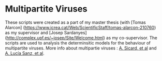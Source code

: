 # Multipartite Viruses

These scripts were created as a part of my master thesis (with [Tomas Alarcon] (https://www.icrea.cat/Web/ScientificStaff/tomas-alarcon-210760) as my supervisor and [Josep Sardanyes] (http://complex.upf.es/~josep/Site/Welcome.html) as my co-supervisor. The scripts are used to analysis the determinsitic models for the behaviour of multipartite viruses. More info about multipartie viruses : [A. Sicard, et al](https://www.ncbi.nlm.nih.gov/pmc/articles/PMC5094692/) and [A. Lucía Sanz, et al](https://www.nature.com/articles/s41540-017-0035-y).


